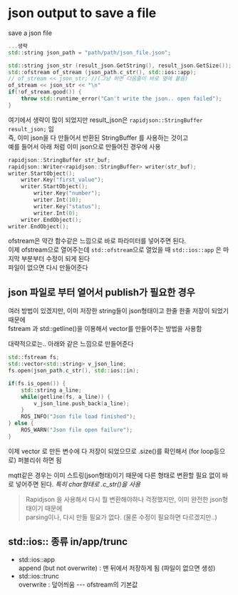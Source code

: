 # json output to save a file

save a json file 
```cpp
...생략
std::string json_path = "path/path/json_file.json";

std::string json_str (result_json.GetString(), result_json.GetSize());
std::ofstream of_stream (json_path.c_str(), std::ios::app);
// of_stream << json_str; //(그냥 하면 다음줄이 바로 옆에 붙음)
of_stream << json_str << "\n"
if(!of_stream.good()) {
    throw std::runtime_error("Can't write the json.. open failed");
}
```

여기에서 생략이 많이 되었지만 result_json은 `rapidjson::StringBuffer result_json;` 임   
즉, 이미 json을 다 만들어서 반환된 StringBuffer 를 사용하는 것이고   
예를 들어서 아래 처럼 이미 json으로 만들어진 경우에 사용
```cpp
rapidjson::StringBuffer str_buf;
rapidjson::Writer<rapidjson::StringBuffer> writer(str_buf);
writer.StartObject();
    writer.Key("first_value");
    writer.StartObject();
        writer.Key("number");
        writer.Int(10);
        writer.Key("status");
        writer.Int(0);
    writer.EndObject();
writer.EndObject();
```

ofstream은 약간 함수같은 느낌으로 바로 파라미터를 넣어주면 된다.  
이제 ofstream으로 열어주는데 `std::ofstream`으로 열었을 때 `std::ios::app` 은 마지막 부분부터 수정이 되게 된다   
파일이 없으면 다시 만들어준다  



## json 파일로 부터 열어서 publish가 필요한 경우

여러 방법이 있겠지만, 이미 저장한 string들이 json형태이고 한줄 한줄 저장이 되었기 때문에   
fstream 과 std::getline()을 이용해서 vector를 만들어주는 방법을 사용함


대략적으로는.. 아래와 같은 느낌으로 만들어준다
```cpp
std::fstream fs;
std::vector<std::string> v_json_line;
fs.open(json_path.c_str(), std::ios::in);

if(fs.is_open()) {
    std::string a_line;
    while(getline(fs, a_line)) {
        v_json_line.push_back(a_line);
    }
    ROS_INFO("Json file load finished");
} else {
    ROS_WARN("Json file open failure");
}
```
이제 vector 로 만든 변수에 다 저장이 되었으므로 .size()를 확인해서 (for loop등으로) 퍼블리쉬 하면 됨

mqtt같은 경우는 이미 스트링(json형태)이기 때문에 다른 형태로 변환할 필요 없이 바로 넣어주면 된다. *특히 char형태로 .c_str()을 사용*

> Rapidjson 을 사용해서 다시 뭘 변환해야하나 걱정했지만, 이미 완전한 json형태이기 때문에   
parsing이나, 다시 만들 필요가 없다. (물론 수정이 필요하면 다르겠지만..)


## std::ios:: 종류 in/app/trunc
- std::ios::app  
    append (but not overwrite) : 맨 뒤에서 저장하게 됨 (파일이 없으면 생성)
- std::ios::trunc   
    overwrite : 덮어씌움 --- ofstream의 기본값   

